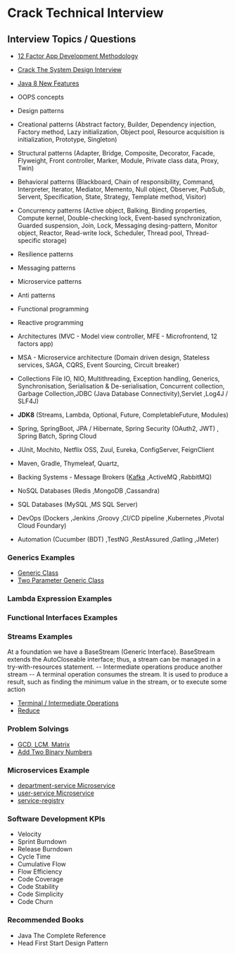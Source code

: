 # Crack Technical Interview
 
## Interview Topics / Questions
* [12 Factor App Development Methodology](https://12factor.net/)
* [Crack The System Design Interview](https://tianpan.co/notes/2016-02-13-crack-the-system-design-interview)
* [Java 8 New Features](docs/java-8-new-features.md)
* OOPS concepts
* Design patterns
* Creational patterns (Abstract factory, Builder, Dependency injection, Factory method, Lazy initialization, Object pool, Resource acquisition is initialization, Prototype, Singleton)
* Structural patterns (Adapter, Bridge, Composite, Decorator, Facade, Flyweight, Front controller, Marker, Module, Private class data, Proxy, Twin)
* Behavioral patterns (Blackboard, Chain of responsibility, Command, Interpreter, Iterator, Mediator, Memento, Null object, Observer, PubSub, Servent, Specification, State, Strategy, Template method, Visitor)
* Concurrency patterns (Active object, Balking, Binding properties, Compute kernel, Double-checking lock, Event-based synchronization, Guarded suspension, Join, Lock, Messaging desing-pattern, Monitor object, Reactor, Read-write lock, Scheduler, Thread pool, Thread-specific storage)
* Resilience patterns
* Messaging patterns
* Microservice patterns
* Anti patterns

* Functional programming
* Reactive programming
* Architectures (MVC - Model view controller, MFE - Microfrontend, 12 factors app) 
* MSA - Microservice architecture (Domain driven design, Stateless services, SAGA, CQRS, Event Sourcing, Circuit breaker)


* Collections File IO, NIO, Multithreading, Exception handling, Generics, Synchronisation, Serialisation & De-serialisation,
Concurrent collection, Garbage Collection,JDBC (Java Database Connectivity),Servlet ,Log4J / SLF4J) 

* __JDK8__ (Streams, Lambda, Optional, Future, CompletableFuture, Modules) 

* Spring, SpringBoot, JPA / Hibernate, Spring Security (OAuth2, JWT) , Spring Batch, Spring Cloud

* JUnit, Mochito, Netflix OSS, Zuul, Eureka, ConfigServer, FeignClient
* Maven, Gradle, Thymeleaf, Quartz, 

* Backing Systems - Message Brokers ([Kafka](https://tianpan.co/notes/61-what-is-apache-kafka) ,ActiveMQ ,RabbitMQ)
* NoSQL Databases
(Redis
,MongoDB
,Cassandra)

* SQL Databases
(MySQL
,MS SQL Server)

* DevOps
(Dockers
,Jenkins
,Groovy
,CI/CD pipeline
,Kubernetes 
,Pivotal Cloud Foundary)

* Automation
(Cucumber (BDT)
,TestNG
,RestAssured
,Gatling
,JMeter)


### Generics Examples
* [Generic Class](https://github.com/jawadsiddiqui/ProblemSolvings/blob/master/src/com/company/GenericClass.java)
* [Two Parameter Generic Class](https://github.com/jawadsiddiqui/ProblemSolvings/blob/master/src/com/company/TwoParamGenClass.java)

### Lambda Expression Examples

### Functional Interfaces Examples

### Streams Examples
At a foundation we have a BaseStream (Generic Interface). BaseStream extends the AutoCloseable interface; thus, a stream can be managed in a try-with-resources statement.
-- Intermediate operations produce another stream
-- A terminal operation consumes the stream. It is used to produce a result, such as finding the minimum value in the stream, or to execute some action

* [Terminal / Intermediate Operations](https://github.com/jawadsiddiqui/ProblemSolvings/blob/master/src/com/company/StreamClass.java)
* [Reduce](https://github.com/jawadsiddiqui/ProblemSolvings/blob/master/src/com/company/StreamClass.java)

### Problem Solvings
* [GCD, LCM, Matrix](https://github.com/jawadsiddiqui/ProblemSolvings/blob/master/src/com/company/Main.java)
* [Add Two Binary Numbers](https://github.com/jawadsiddiqui/ProblemSolvings/blob/master/src/com/company/Main.java)

### Microservices Example
* [department-service Microservice](https://github.com/jawadsiddiqui/department-service)
* [user-service Microservice](https://github.com/jawadsiddiqui/user-service)
* [service-registry](https://github.com/jawadsiddiqui/service-registry)

### Software Development KPIs
* Velocity
* Sprint Burndown
* Release Burndown
* Cycle Time
* Cumulative Flow
* Flow Efficiency
* Code Coverage
* Code Stability
* Code Simplicity
* Code Churn



### Recommended Books
* Java The Complete Reference
* Head First Start Design Pattern







